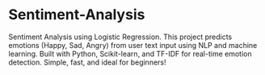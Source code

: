 # Sentiment-Analysis
 Sentiment Analysis using Logistic Regression. This project predicts emotions (Happy, Sad, Angry) from user text input using NLP and machine learning. Built with Python, Scikit-learn, and TF-IDF for real-time emotion detection. Simple, fast, and ideal for beginners!
